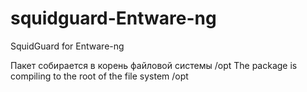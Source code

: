 # squidguard-Entware-ng
SquidGuard for Entware-ng

Пакет собирается в корень файловой системы /opt
The package is compiling to the root of the file system /opt
